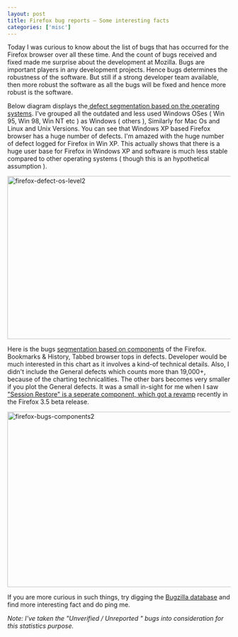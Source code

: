 ```yaml
---
layout: post
title: Firefox bug reports – Some interesting facts
categories: ['misc']
---
```

Today I was curious to know about the list of bugs that has occurred for the Firefox browser over all these time. And the count of bugs received and fixed made me surprise about the development at Mozilla. Bugs are important players in any development projects. Hence bugs determines the robustness of the software. But still if a strong developer team available, then more robust the software as all the bugs will be fixed and hence more robust is the software.

Below diagram displays the<a href="https://bugzilla.mozilla.org/report.cgi?x_axis_field=bug_status&amp;y_axis_field=op_sys&amp;z_axis_field=&amp;query_format=report-table&amp;short_desc_type=allwordssubstr&amp;short_desc=&amp;classification=Client+Software&amp;product=Firefox&amp;component=Bookmarks+%26+History&amp;component=Build+Config&amp;component=Disability+Access&amp;component=Extension+Compatibility&amp;component=File+Handling&amp;component=General&amp;component=Help+Documentation&amp;component=Installer&amp;component=Keyboard+Navigation&amp;component=Location+Bar+and+Autocomplete&amp;component=Menus&amp;component=Microsummaries&amp;component=Migration&amp;component=Page+Info&amp;component=Phishing+Protection&amp;component=Places&amp;component=Preferences&amp;component=Private+Browsing&amp;component=RSS+Discovery+and+Preview&amp;component=Search&amp;component=Security&amp;component=Session+Restore&amp;component=Shell+Integration&amp;component=Tabbed+Browser&amp;component=Theme&amp;component=Toolbars&amp;long_desc_type=substring&amp;long_desc=&amp;bug_file_loc_type=allwordssubstr&amp;bug_file_loc=&amp;status_whiteboard_type=allwordssubstr&amp;status_whiteboard=&amp;keywords_type=allwords&amp;keywords=&amp;resolution=DUPLICATE&amp;resolution=---&amp;emailassigned_to1=1&amp;emailtype1=exact&amp;email1=&amp;emailassigned_to2=1&amp;emailreporter2=1&amp;emailqa_contact2=1&amp;emailtype2=exact&amp;email2=&amp;bugidtype=include&amp;bug_id=&amp;votes=&amp;chfieldfrom=&amp;chfieldto=Now&amp;chfieldvalue=&amp;format=table&amp;action=wrap&amp;field0-0-0=noop&amp;type0-0-0=noop&amp;value0-0-0=" target="_blank"> defect segmentation based on the operating systems</a>. I've grouped all the outdated and less used Windows OSes ( Win 95, Win 98, Win NT etc ) as Windows ( others ), Similarly for Mac Os and Linux and Unix Versions. You can see that Windows XP based Firefox browser has a huge number of defects. I'm amazed with the huge number of defect logged for Firefox in Win XP. This actually shows that there is a huge user base for Firefox in Windows XP and software is much less stable compared to other operating systems ( though this is an hypothetical assumption ).

<img class="aligncenter size-large wp-image-784" title="firefox-defect-os-level2" src="../images/2009/06/firefox-defect-os-level2-1023x615.png" alt="firefox-defect-os-level2" width="613" height="368" />
<p style="text-align: center;"></p>

Here is the bugs <a href="https://bugzilla.mozilla.org/report.cgi?x_axis_field=bug_status&amp;y_axis_field=component&amp;z_axis_field=&amp;query_format=report-table&amp;short_desc_type=allwordssubstr&amp;short_desc=&amp;classification=Client+Software&amp;product=Firefox&amp;component=Bookmarks+%26+History&amp;component=Build+Config&amp;component=Disability+Access&amp;component=Extension+Compatibility&amp;component=File+Handling&amp;component=General&amp;component=Help+Documentation&amp;component=Installer&amp;component=Keyboard+Navigation&amp;component=Location+Bar+and+Autocomplete&amp;component=Menus&amp;component=Microsummaries&amp;component=Migration&amp;component=Page+Info&amp;component=Phishing+Protection&amp;component=Places&amp;component=Preferences&amp;component=Private+Browsing&amp;component=RSS+Discovery+and+Preview&amp;component=Search&amp;component=Security&amp;component=Session+Restore&amp;component=Shell+Integration&amp;component=Tabbed+Browser&amp;component=Theme&amp;component=Toolbars&amp;long_desc_type=substring&amp;long_desc=&amp;bug_file_loc_type=allwordssubstr&amp;bug_file_loc=&amp;status_whiteboard_type=allwordssubstr&amp;status_whiteboard=&amp;keywords_type=allwords&amp;keywords=&amp;resolution=DUPLICATE&amp;resolution=---&amp;emailassigned_to1=1&amp;emailtype1=exact&amp;email1=&amp;emailassigned_to2=1&amp;emailreporter2=1&amp;emailqa_contact2=1&amp;emailtype2=exact&amp;email2=&amp;bugidtype=include&amp;bug_id=&amp;votes=&amp;chfieldfrom=&amp;chfieldto=Now&amp;chfieldvalue=&amp;format=table&amp;action=wrap&amp;field0-0-0=noop&amp;type0-0-0=noop&amp;value0-0-0=" target="_blank">segmentation based on components</a> of the Firefox. Bookmarks &amp; History, Tabbed browser tops in defects. Developer would be much interested in this chart as it involves a kind-of technical details. Also, I didn't include the General defects which counts more than 19,000+, because of the charting technicalities. The other bars becomes very smaller if you plot the General defects. It was a small in-sight for me when I saw <a href="{{site.url}}/technology/firefox-35-beta-restore-session-has-got-smarter/" target="_blank">"Session Restore" is a seperate component, which got a revamp</a> recently in the Firefox 3.5 beta release.

<img class="aligncenter size-large wp-image-783" title="firefox-bugs-components2" src="../images/2009/06/firefox-bugs-components2-1024x614.png" alt="firefox-bugs-components2" width="660" height="396" />
<p style="text-align: center;"></p>

If you are more curious in such things, try digging the <a href="https://bugzilla.mozilla.org/query.cgi?format=report-graph">Bugzilla database</a> and find more interesting fact and do ping me.

<em>Note: I've taken the "Unverified / Unreported " bugs into consideration for this statistics purpose.</em>

